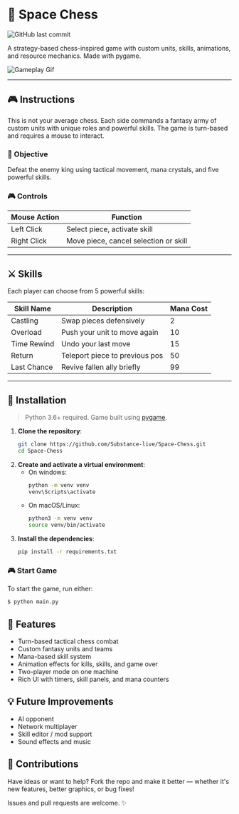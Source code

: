 # 🧠 Space Chess

![GitHub last commit](https://img.shields.io/github/last-commit/Substance-live/Space-Chess)

A strategy-based chess-inspired game with custom units, skills, animations, and resource mechanics. Made with pygame.

![Gameplay Gif](your_gif_link_here.gif)

---

## 🎮 Instructions

This is not your average chess. Each side commands a fantasy army of custom units with unique roles and powerful skills. The game is turn-based and requires a mouse to interact.

### 🧩 Objective
Defeat the enemy king using tactical movement, mana crystals, and five powerful skills.

### 🎮 Controls
| Mouse Action     | Function                              |
|------------------|---------------------------------------|
| Left Click       | Select piece, activate skill          |
| Right Click      | Move piece, cancel selection or skill |

---

## ⚔️ Skills

Each player can choose from 5 powerful skills:

| Skill Name         | Description                 | Mana Cost |
|--------------------|-----------------------------|-----------|
| Castling           | Swap pieces defensively     | 2         |
| Overload           | Push your unit to move again| 10        |
| Time Rewind        | Undo your last move         | 15        |
| Return             | Teleport piece to previous pos| 50      |
| Last Chance        | Revive fallen ally briefly  | 99        |

---

## 🧪 Installation

> Python 3.6+ required. Game built using [pygame](https://www.pygame.org/).

1. **Clone the repository**:
   ```bash
   git clone https://github.com/Substance-live/Space-Chess.git
   cd Space-Chess
   ```
2. **Create and activate a virtual environment**:
   * On windows:
     ```bash
     python -m venv venv
     venv\Scripts\activate
     ```
   * On macOS/Linux:
     ```bash
     python3 -m venv venv
     source venv/bin/activate
     ```
3. **Install the dependencies**:
   ```bash
   pip install -r requirements.txt
   ```
   
### 🎮 Start Game
To start the game, run either:
```bash
$ python main.py
```

## 🧠 Features
* Turn-based tactical chess combat
* Custom fantasy units and teams
* Mana-based skill system
* Animation effects for kills, skills, and game over
* Two-player mode on one machine
* Rich UI with timers, skill panels, and mana counters

## 💡 Future Improvements
- AI opponent
- Network multiplayer
- Skill editor / mod support
- Sound effects and music

## 🤝 Contributions
Have ideas or want to help? Fork the repo and make it better — whether it's new features, better graphics, or bug fixes!

Issues and pull requests are welcome. ✨
